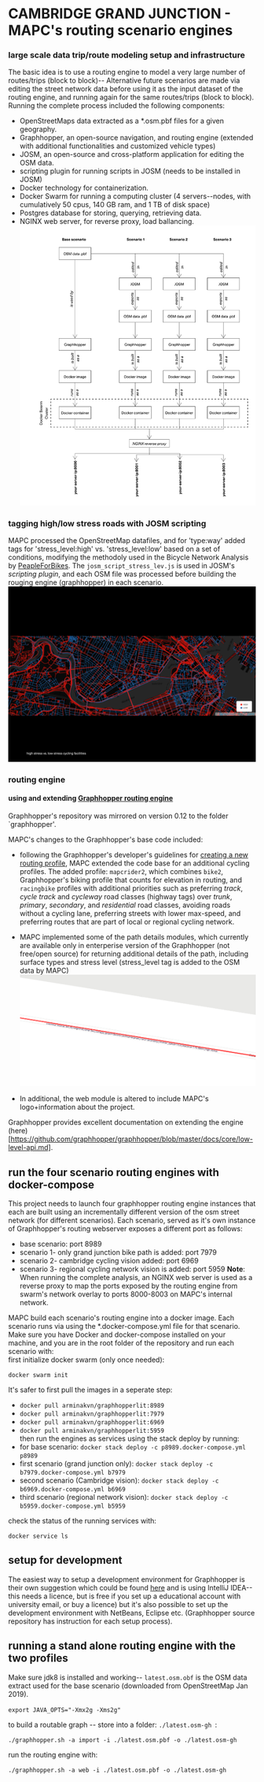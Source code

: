 # CAMBRIDGE GRAND JUNCTION - MAPC's routing scenario engines  


### large scale data trip/route modeling setup and infrastructure 
The basic idea is to use a routing engine to model a very large number of routes/trips (block to block)-- 
Alternative future scenarios are made via editing the street network data before using it as the input dataset of the routing engine, and running again for the same routes/trips (block to block).
Running the complete process included the following components:
- OpenStreetMaps data extracted as a *.osm.pbf files for a given geography.
- Graphhopper, an open-source navigation, and routing engine (extended with additional functionalities and customized vehicle types)
- JOSM, an open-source and cross-platform application for editing the OSM data.
- scripting plugin for running scripts in JOSM (needs to be installed in JOSM)
- Docker technology for containerization.
- Docker Swarm for running a computing cluster (4 servers--nodes, with cumulatively 50 cpus, 140 GB ram, and 1 TB of disk space)
- Postgres database for storing, querying, retrieving  data.
- NGINX web server, for reverse proxy, load ballancing.
![modeling diagram](d1.png)

### tagging high/low stress roads with JOSM scripting
MAPC processed the OpenStreetMap datafiles, and for 'type:way' added tags for 'stress_level:high' vs. 'stress_level:low' based on a set of conditions, modifying the methodoly used in the Bicycle Network Analysis by [PeapleForBikes](https://bna.peopleforbikes.org/#/methodology). The `josm_script_stress_lev.js` is used in JOSM's _scripting plugin_, and each OSM file was processed before building the rouging engine (graphhopper) in each scenario.
![stress map](stress_map.png)




### routing engine
#### using and extending [Graphhopper routing engine](https://github.com/graphhopper/graphhopper)

Graphhopper's repository was mirrored on version 0.12 to the folder `graphhopper'.

MAPC's changes to the Graphhopper's base code included:
- following the Graphhopper's developer's guidelines for [creating a new routing profile](https://github.com/graphhopper/graphhopper/blob/master/docs/core/create-new-flagencoder.md), MAPC extended the code base for an additional cycling profiles. The added profile: `mapcrider2`, which combines `bike2`, Graphhopper's biking profile that counts for elevation in routing, and `racingbike` profiles with additional priorities such as preferring _track_, _cycle track_ and _cycleway_ road classes (highway tags) over _trunk_, _primary_, _secondary_, and _residential_ road classes, avoiding roads without a cycling lane, preferring streets with lower max-speed, and preferring routes that are part of local or regional cycling network.
- MAPC implemented some of the path details modules, which currently are available only in enterperise version of the Graphhopper (not free/open source) for returning additional details of the path, including surface types and stress level (stress_level tag is added to the OSM data by MAPC)
![details](details.png)


- In additional, the web module is altered to include MAPC's logo+information about the project.

Graphhopper provides excellent documentation on extending the engine (here)[https://github.com/graphhopper/graphhopper/blob/master/docs/core/low-level-api.md].
## run the four scenario routing engines with docker-compose 

This project needs to launch four graphhopper routing engine instances that each are built using an incrementally different version of the osm street network (for different scenarios). Each scenario, served as it's own instance of Graphhopper's routing webserver exposes a different port as follows:
- base scenario: port 8989
- scenario 1- only grand junction bike path is added: port 7979
- scenario 2- cambridge cycling vision added: port 6969
- scenario 3- regional cycling network vision is added: port 5959 
__Note__: When running the complete analysis, an NGINX web server is used as a reverse proxy to map the ports exposed by the routing engine from swarm's network overlay to ports 8000-8003 on MAPC's internal network.

MAPC build each scenario's routing engine into a docker image. Each scenario runs via using the *.docker-compose.yml file for that scenario. Make sure you have Docker and docker-compose installed on your machine, and you are in the root folder of the repository and run each scenario with:     
first initialize docker swarm (only once needed):    
```
docker swarm init
```
It's safer to first pull the images in a seperate step:
- `docker pull arminakvn/graphhopperlit:8989`
- `docker pull arminakvn/graphhopperlit:7979`
- `docker pull arminakvn/graphhopperlit:6969`
- `docker pull arminakvn/graphhopperlit:5959`    
then run the engines as services using the stack deploy by running:  
- for base scenario: `docker stack deploy -c p8989.docker-compose.yml p8989`
- first scenario (grand junction only): `docker stack deploy -c b7979.docker-compose.yml b7979`
- second scenario (Cambridge vision): `docker stack deploy -c b6969.docker-compose.yml b6969`
- third scenario (regional network vision): `docker stack deploy -c b5959.docker-compose.yml b5959`

check the status of the running services with:
```
docker service ls
```


## setup for development


The easiest way to setup a development environment for Graphhopper is their own suggestion which could be found [here](https://github.com/graphhopper/graphhopper/blob/master/docs/core/quickstart-from-source.md#start-development) and is using IntelliJ IDEA-- this needs a licence, but is free if you set up a educational account with university email, or buy a licence) but it's also possible to set up the development environment with NetBeans, Eclipse etc. (Graphhopper source repository has instruction for each setup process).



## running a stand alone routing engine with the two profiles  

Make sure  jdk8 is installed and working-- `latest.osm.obf` is the OSM data extract used for the base scenario (downloaded from OpenStreetMap Jan 2019).   

```export JAVA_OPTS="-Xmx2g -Xms2g"```

to build a routable graph -- store into a folder: `./latest.osm-gh `:  

```
./graphhopper.sh -a import -i ./latest.osm.pbf -o ./latest.osm-gh 

```

run the routing engine with:

```
./graphhopper.sh -a web -i ./latest.osm.pbf -o ./latest.osm-gh

```





